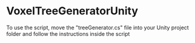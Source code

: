 # VoxelTreeGeneratorUnity
To use the script, move the "treeGenerator.cs" file into your Unity project folder and follow the instructions inside the script
